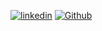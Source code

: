 [![linkedin](https://img.shields.io/badge/linkedin-0A66C2?style=for-the-badge&logo=linkedin&logoColor=white)](https://www.linkedin.com/in/camila-mena-085674250/) [![Github](https://img.shields.io/badge/Git_Hub-000?style=for-the-badge&logo=github&logoColor=white)](https://github.com/camimena) 
